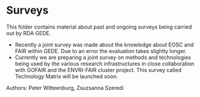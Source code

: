 # Surveys
This folder contains material about past and ongoing surveys being carried out by RDA GEDE. 
- Recently a joint survey was made about the knowledge about EOSC and FAIR within GEDE. Due to an error the evaluation takes slightly longer.
- Currently we are preparing a joint survey on methods and technologies being used by the various research infrastructures in close collaboration with GOFAIR and the ENVRI-FAIR cluster project. This survey called Technology Matrix will be launched soon.

Authors: Peter Witteenburg, Zsuzsanna Szeredi
